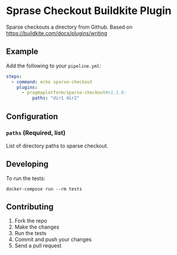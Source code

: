 # Sprase Checkout Buildkite Plugin

Sparse checkouts a directory from Github. Based on https://buildkite.com/docs/plugins/writing

## Example

Add the following to your `pipeline.yml`:

```yml
steps:
  - command: echo sparse-checkout
    plugins:
      - pragmaplatform/sparse-checkout#v1.1.8:
          paths: "dir1 dir2"
```

## Configuration

### `paths` (Required, list)

List of directory paths to sparse checkout.

## Developing

To run the tests:

```shell
docker-compose run --rm tests
```

## Contributing

1. Fork the repo
2. Make the changes
3. Run the tests
4. Commit and push your changes
5. Send a pull request
